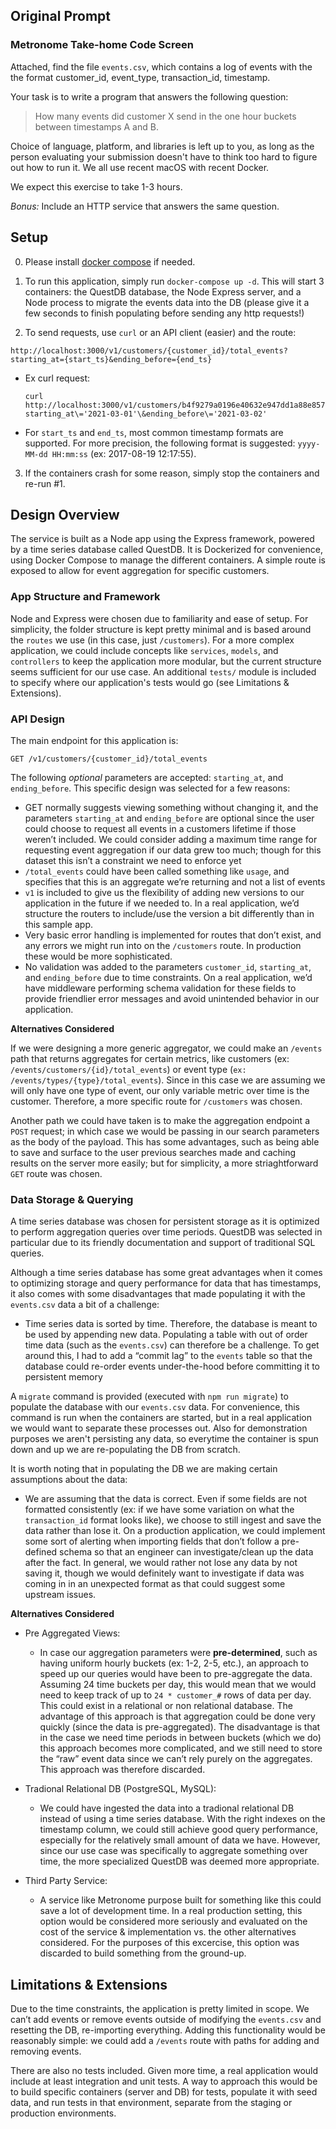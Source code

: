 ## Original Prompt
### Metronome Take-home Code Screen

Attached, find the file `events.csv`, which contains a log of events with the
the format customer\_id, event\_type, transaction\_id, timestamp.

Your task is to write a program that answers the following question:

> How many events did customer X send in the one hour buckets between timestamps A and B.

Choice of language, platform, and libraries is left up to you, as long as the
person evaluating your submission doesn't have to think too hard to figure out
how to run it. We all use recent macOS with recent Docker.

We expect this exercise to take 1-3 hours.

*Bonus:* Include an HTTP service that answers the same question.

## Setup

0. Please install [docker compose](https://docs.docker.com/compose/install/) if needed.

1. To run this application, simply run `docker-compose up -d`. This will start 3 containers: the QuestDB database, the Node Express server, and a Node process to migrate the events data into the DB (please give it a few seconds to finish populating before sending any http requests!)
2. To send requests, use `curl` or an API client (easier) and the route:
  ```
  http://localhost:3000/v1/customers/{customer_id}/total_events?starting_at={start_ts}&ending_before={end_ts}
  ```
  - Ex curl request:
    ```
    curl http://localhost:3000/v1/customers/b4f9279a0196e40632e947dd1a88e857/total_events\?starting_at\='2021-03-01'\&ending_before\='2021-03-02'
    ```
  - For `start_ts` and `end_ts`, most common timestamp formats are supported. For more precision, the following format is suggested: `yyyy-MM-dd HH:mm:ss` (ex: 2017-08-19 12:17:55).
3. If the containers crash for some reason, simply stop the containers and re-run #1.

## Design Overview

The service is built as a Node app using the Express framework, powered by a time series database called QuestDB. It is Dockerized for convenience, using Docker Compose to manage the different containers. A simple route is exposed to allow for event aggregation for specific customers.

### App Structure and Framework

Node and Express were chosen due to familiarity and ease of setup. For simplicity, the folder structure is kept pretty minimal and is based around the `routes` we use (in this case, just `/customers`). For a more complex application, we could include concepts like `services`, `models`, and `controllers` to keep the application more modular, but the current structure seems sufficient for our use case. An additional `tests/` module is included to specify where our application's tests would go (see Limitations & Extensions).

### API Design

The main endpoint for this application is:

`GET /v1/customers/{customer_id}/total_events`

The following *optional* parameters are accepted: `starting_at`, and `ending_before`. This specific design was selected for a few reasons:

- GET normally suggests viewing something without changing it, and the parameters `starting_at` and `ending_before` are optional since the user could choose to request all events in a customers lifetime if those weren’t included. We could consider adding a maximum time range for requesting event aggregation if our data grew too much; though for this dataset this isn’t a constraint we need to enforce yet
- `/total_events` could have been called something like `usage`, and specifies that this is an aggregate we’re returning and not a list of events
- `v1` is included to give us the flexibility of adding new versions to our application in the future if we needed to. In a real application, we’d structure the routers to include/use the version a bit differently than in this sample app.
- Very basic error handling is implemented for routes that don’t exist, and any errors we might run into on the `/customers` route. In production these would be more sophisticated.
- No validation was added to the parameters `customer_id`, `starting_at`, and `ending_before` due to time constraints. On a real application, we’d have middleware performing schema validation for these fields to provide friendlier error messages and avoid unintended behavior in our application.

**Alternatives Considered**

If we were designing a more generic aggregator, we could make an `/events` path that returns aggregates for certain metrics, like customers (ex: `/events/customers/{id}/total_events`) or event type (`ex: /events/types/{type}/total_events`). Since in this case we are assuming we will only have one type of event, our only variable metric over time is the customer. Therefore, a more specific route for `/customers` was chosen.

Another path we could have taken is to make the aggregation endpoint a `POST` request; in which case we would be passing in our search parameters as the body of the payload. This has some advantages, such as being able to save and surface to the user previous searches made and caching results on the server more easily; but for simplicity, a more striaghtforward `GET` route was chosen.

### Data Storage & Querying

A time series database was chosen for persistent storage as it is optimized to perform aggregation queries over time periods. QuestDB was selected in particular due to its friendly documentation and support of traditional SQL queries.

Although a time series database has some great advantages when it comes to optimizing storage and query performance for data that has timestamps, it also comes with some disadvantages that made populating it with the `events.csv` data a bit of a challenge:

- Time series data is sorted by time. Therefore, the database is meant to be used by appending new data. Populating a table with out of order time data (such as the `events.csv`) can therefore be a challenge. To get around this, I had to add a “commit lag” to the `events` table so that the database could re-order events under-the-hood before committing it to persistent memory

A `migrate` command is provided (executed with `npm run migrate`) to populate the database with our `events.csv` data. For convenience, this command is run when the containers are started, but in a real application we would want to separate these processes out. Also for demonstration purposes we aren't persisting any data, so everytime the container is spun down and up we are re-populating the DB from scratch.

It is worth noting that in populating the DB we are making certain assumptions about the data:

- We are assuming that the data is correct. Even if some fields are not formatted consistently (ex: if we have some variation on what the `transaction_id` format looks like), we choose to still ingest and save the data rather than lose it. On a production application, we could implement some sort of alerting when importing fields that don’t follow a pre-defined schema so that an engineer can investigate/clean up the data after the fact. In general, we would rather not lose any data by not saving it, though we would definitely want to investigate if data was coming in in an unexpected format as that could suggest some upstream issues.

**Alternatives Considered**

- Pre Aggregated Views:
  - In case our aggregation parameters were **pre-determined**, such as having uniform hourly buckets (ex: 1-2, 2-5, etc.), an approach to speed up our queries would have been to pre-aggregate the data. Assuming 24 time buckets per day, this would mean that we would need to keep track of up to `24 * customer_#` rows of data per day. This could exist in a relational or non relational database. The advantage of this approach is that aggregation could be done very quickly (since the data is pre-aggregated). The disadvantage is that in the case we need time periods in between buckets (which we do) this approach becomes more complicated, and we still need to store the “raw” event data since we can’t rely purely on the aggregates. This approach was therefore discarded.

- Tradional Relational DB (PostgreSQL, MySQL):
  - We could have ingested the data into a tradional relational DB instead of using a time series database. With the right indexes on the timestamp column, we could still achieve good query performance, especially for the relatively small amount of data we have. However, since our use case was specifically to aggregate something over time, the more specialized QuestDB was deemed more appropriate.

- Third Party Service:
  - A service like Metronome purpose built for something like this could save a lot of development time. In a real production setting, this option would be considered more seriously and evaluated on the cost of the service & implementation vs. the other alternatives considered. For the purposes of this excercise, this option was discarded to build something from the ground-up.

## Limitations & Extensions

Due to the time constraints, the application is pretty limited in scope. We can’t add events or remove events outside of modifying the `events.csv` and resetting the DB, re-importing everything. Adding this functionality would be reasonably simple: we could add a `/events` route with paths for adding and removing events.

There are also no tests included. Given more time, a real application would include at least integration and unit tests. A way to approach this would be to build specific containers (server and DB) for tests, populate it with seed data, and run tests in that environment, separate from the staging or production environments.
